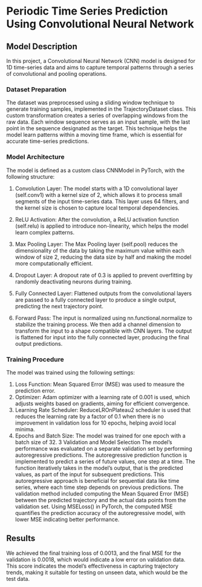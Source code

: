 # Periodic Time Series Prediction Using Convolutional Neural Network

## Model Description
In this project, a Convolutional Neural Network (CNN) model is designed for 1D time-series data and aims to capture
 temporal patterns through a series of convolutional and pooling operations.
### Dataset Preparation
 The dataset was preprocessed using a sliding window technique to generate training samples, implemented in the
 TrajectoryDataset class. This custom transformation creates a series of overlapping windows from the raw data. Each
 window sequence serves as an input sample, with the last point in the sequence designated as the target. This technique
 helps the model learn patterns within a moving time frame, which is essential for accurate time-series predictions.
 
 ### Model Architecture
 The model is defined as a custom class CNNModel in PyTorch, with the following structure:
 1. Convolution Layer: The model starts with a 1D convolutional layer (self.conv1) with a kernel size of 2, which
 allows it to process small segments of the input time-series data. This layer uses 64 filters, and the kernel size
 is chosen to capture local temporal dependencies.

 2. ReLU Activation: After the convolution, a ReLU activation function (self.relu) is applied to introduce
 non-linearity, which helps the model learn complex patterns.

3. Max Pooling Layer: The Max Pooling layer (self.pool) reduces the dimensionality of the data by taking the
 maximum value within each window of size 2, reducing the data size by half and making the model more
 computationally efficient.

 4. Dropout Layer: A dropout rate of 0.3 is applied to prevent overfitting by randomly deactivating neurons during
 training.

 5. Fully Connected Layer: Flattened outputs from the convolutional layers are passed to a fully connected layer
 to produce a single output, predicting the next trajectory point.

 6. Forward Pass: The input is normalized using nn.functional.normalize to stabilize the training process. We
 then add a channel dimension to transform the input to a shape compatible with CNN layers. The output is
 flattened for input into the fully connected layer, producing the final output predictions.

 ### Training Procedure
 The model was trained using the following settings:
 
 1. Loss Function: Mean Squared Error (MSE) was used to measure the prediction error.
 2. Optimizer: Adam optimizer with a learning rate of 0.001 is used, which adjusts weights based on gradients,
 aiming for efficient convergence.
 3. Learning Rate Scheduler: ReduceLROnPlateau2 scheduler is used that reduces the learning rate by a factor of
 0.1 when there is no improvement in validation loss for 10 epochs, helping avoid local minima.
 4. Epochs and Batch Size: The model was trained for one epoch with a batch size of 32.
 3 Validation and Model Selection
 The model’s performance was evaluated on a separate validation set by performing autoregressive predictions. The
 autoregressive prediction function is implemented to predict a series of future values, one step at a time. The function
 iteratively takes in the model’s output, that is the predicted values, as part of the input for subsequent predictions. This
 autoregressive approach is beneficial for sequential data like time series, where each time step depends on previous
 predictions. The validation method included computing the Mean Squared Error (MSE) between the predicted trajectory
 and the actual data points from the validation set. Using MSELoss() in PyTorch, the computed MSE quantifies the
 prediction accuracy of the autoregressive model, with lower MSE indicating better performance.

 ## Results
 We achieved the final training loss of 0.0013, and the final MSE for the validation is 0.0018, which would indicate a low
 error on validation data. This score indicates the model’s effectiveness in capturing trajectory trends, making it suitable
 for testing on unseen data, which would be the test data. 
